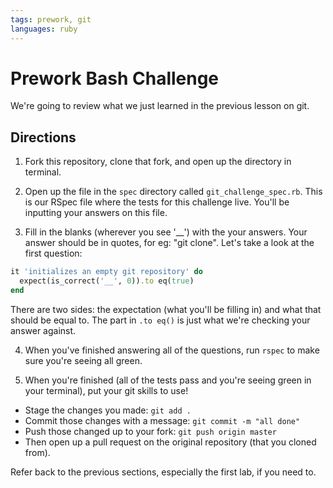 ```yaml
---
tags: prework, git
languages: ruby
---
```


# Prework Bash Challenge

We're going to review what we just learned in the previous lesson on git.

## Directions

1. Fork this repository, clone that fork, and open up the directory in terminal.

2. Open up the file in the `spec` directory called `git_challenge_spec.rb`. This is our RSpec file where the tests for this challenge live. You'll be inputting your answers on this file.

3. Fill in the blanks (wherever you see '__') with the your answers. Your answer should be in quotes, for eg: "git clone". Let's take a look at the first question:

```ruby
it 'initializes an empty git repository' do
  expect(is_correct('__', 0)).to eq(true) 
end
```

There are two sides: the expectation (what you'll be filling in) and what that should be equal to. The part in `.to eq()` is just what we're checking your answer against.

4. When you've finished answering all of the questions, run `rspec` to make sure you're seeing all green.

5. When you're finished (all of the tests pass and you're seeing green in your terminal), put your git skills to use!
* Stage the changes you made: `git add .`
* Commit those changes with a message: `git commit -m "all done"`
* Push those changed up to your fork: `git push origin master`
* Then open up a pull request on the original repository (that you cloned from).

Refer back to the previous sections, especially the first lab, if you need to.